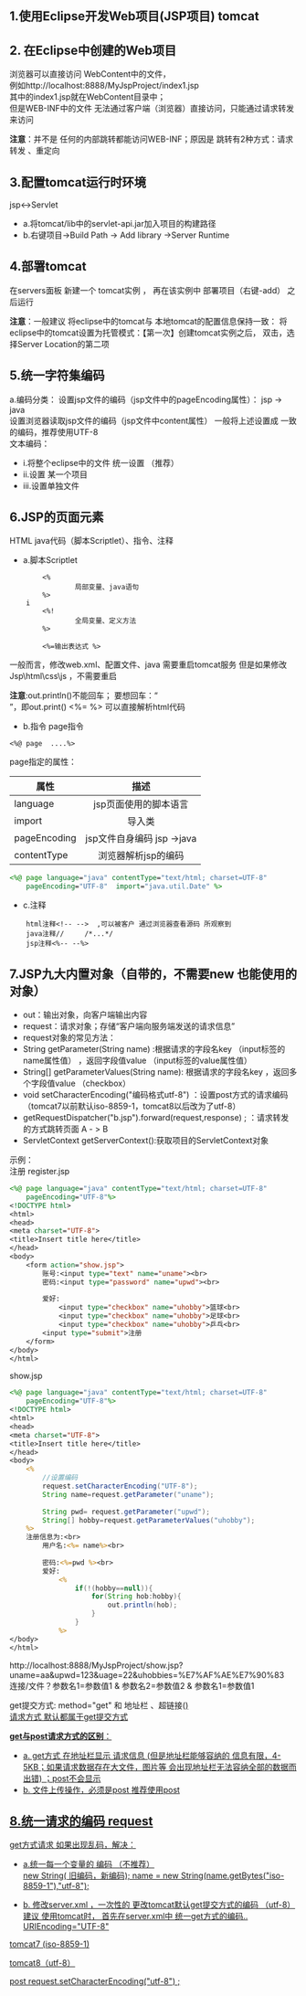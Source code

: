 ## 1.使用Eclipse开发Web项目(JSP项目)  tomcat

## 2. 在Eclipse中创建的Web项目
浏览器可以直接访问 WebContent中的文件，<br>
例如http://localhost:8888/MyJspProject/index1.jsp<br>
其中的index1.jsp就在WebContent目录中；<br>
但是WEB-INF中的文件  无法通过客户端（浏览器）直接访问，只能通过请求转发来访问<br>

**注意**：并不是 任何的内部跳转都能访问WEB-INF；原因是 跳转有2种方式：请求转发 、重定向

## 3.配置tomcat运行时环境
jsp<->Servlet
+ a.将tomcat/lib中的servlet-api.jar加入项目的构建路径
+ b.右键项目->Build Path -> Add library ->Server Runtime

## 4.部署tomcat
在servers面板 新建一个 tomcat实例 ，  再在该实例中 部署项目（右键-add）
之后运行

**注意**：一般建议 将eclipse中的tomcat与 本地tomcat的配置信息保持一致： 将eclipse中的tomcat设置为托管模式：【第一次】创建tomcat实例之后， 双击，选择Server Location的第二项




## 5.统一字符集编码
a.编码分类：
设置jsp文件的编码（jsp文件中的pageEncoding属性）：  jsp -> java        
设置浏览器读取jsp文件的编码（jsp文件中content属性）
一般将上述设置成 一致的编码，推荐使用UTF-8<br>
文本编码：
+	i.将整个eclipse中的文件 统一设置 （推荐）
+	ii.设置 某一个项目
+	iii.设置单独文件
	

## 6.JSP的页面元素
HTML  java代码（脚本Scriptlet）、指令、注释
+ a.脚本Scriptlet
```   
		<%
				局部变量、java语句
		%>
	i
		<%!
				全局变量、定义方法
		%>

		<%=输出表达式 %>
```

一般而言，修改web.xml、配置文件、java  需要重启tomcat服务
但是如果修改 Jsp\html\css\js ，不需要重启



**注意**:out.println()不能回车； 要想回车：“<br/>”，即out.print() <%= %> 可以直接解析html代码


+ b.指令
page指令
```
<%@ page  ....%>
```
page指定的属性：

属性|描述
---|:--:
language|jsp页面使用的脚本语言
import|导入类
pageEncoding|jsp文件自身编码  jsp ->java
contentType|浏览器解析jsp的编码

```JSP
<%@ page language="java" contentType="text/html; charset=UTF-8"
    pageEncoding="UTF-8"  import="java.util.Date" %>
```

+ c.注释
```
	html注释<!-- -->  ,可以被客户 通过浏览器查看源码 所观察到
	java注释//     /*...*/
	jsp注释<%-- --%>
```

## 7.JSP九大内置对象（自带的，不需要new 也能使用的对象）
+ out：输出对象，向客户端输出内容
+ request：请求对象；存储“客户端向服务端发送的请求信息”
+ request对象的常见方法：
+ String getParameter(String name) :根据请求的字段名key （input标签的name属性值） ，返回字段值value （input标签的value属性值）
+ String[] getParameterValues(String name): 根据请求的字段名key ，返回多个字段值value  （checkbox）
+ void setCharacterEncoding("编码格式utf-8") ：设置post方式的请求编码  （tomcat7以前默认iso-8859-1，tomcat8以后改为了utf-8）
+ getRequestDispatcher("b.jsp").forward(request,response) ;  ：请求转发 的方式跳转页面   A - > B
+ ServletContext getServerContext():获取项目的ServletContext对象

示例：<br>
注册
register.jsp
```JSP
<%@ page language="java" contentType="text/html; charset=UTF-8"
    pageEncoding="UTF-8"%>
<!DOCTYPE html>
<html>
<head>
<meta charset="UTF-8">
<title>Insert title here</title>
</head>
<body>
	<form action="show.jsp">
		账号:<input type="text" name="uname"><br>
		密码:<input type="password" name="upwd"><br>
		
		爱好:
			<input type="checkbox" name="uhobby">篮球<br>
			<input type="checkbox" name="uhobby">足球<br>
			<input type="checkbox" name="uhobby">乒乓<br>
		<input type="submit">注册
	</form>
</body>
</html>
```
show.jsp
```JSP
<%@ page language="java" contentType="text/html; charset=UTF-8"
    pageEncoding="UTF-8"%>
<!DOCTYPE html>
<html>
<head>
<meta charset="UTF-8">
<title>Insert title here</title>
</head>
<body>
	<%
		//设置编码
		request.setCharacterEncoding("UTF-8");
		String name=request.getParameter("uname");
		
		String pwd= request.getParameter("upwd");
		String[] hobby=request.getParameterValues("uhobby");
	%>
	注册信息为:<br>
		用户名:<%= name%><br>
		
		密码:<%=pwd %><br>
		爱好:
			<%
				if(!(hobby==null)){
					for(String hob:hobby){
						out.println(hob);
					}
				}
			%>
</body>
</html>
```
http://localhost:8888/MyJspProject/show.jsp?uname=aa&upwd=123&uage=22&uhobbies=%E7%AF%AE%E7%90%83<br>
		连接/文件？参数名1=参数值1 & 参数名2=参数值2 & 参数名1=参数值1 
  
get提交方式:  method="get" 和 地址栏 、超链接(<a href="xx">)<br>
请求方式 默认都属于get提交方式

**get与post请求方式的区别**：<br>
+ a.   get方式 在地址栏显示 请求信息  (但是地址栏能够容纳的 信息有限，4-5KB；如果请求数据存在大文件，图片等  会出现地址栏无法容纳全部的数据而出错) ；post不会显示
+ b.   文件上传操作，必须是post
推荐使用post

## 8.统一请求的编码 request
get方式请求 如果出现乱码，解决：


+ a.统一每一个变量的 编码 （不推荐）<br>
	new String(  旧编码，新编码);
	name = new String(name.getBytes("iso-8859-1"),"utf-8");

+ b. 修改server.xml ，一次性的 更改tomcat默认get提交方式的编码 （utf-8）
建议 使用tomcat时， 首先在server.xml中 统一get方式的编码.. URIEncoding="UTF-8"


tomcat7 (iso-8859-1)

tomcat8（utf-8）


post
request.setCharacterEncoding("utf-8") ;















